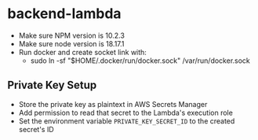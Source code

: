 # backend-lambda

- Make sure NPM version is 10.2.3
- Make sure node version is 18.17.1
- Run docker and create socket link with:
  - sudo ln -sf "$HOME/.docker/run/docker.sock" /var/run/docker.sock

## Private Key Setup
- Store the private key as plaintext in AWS Secrets Manager
- Add permission to read that secret to the Lambda's execution role
- Set the environment variable `PRIVATE_KEY_SECRET_ID` to the created secret's ID